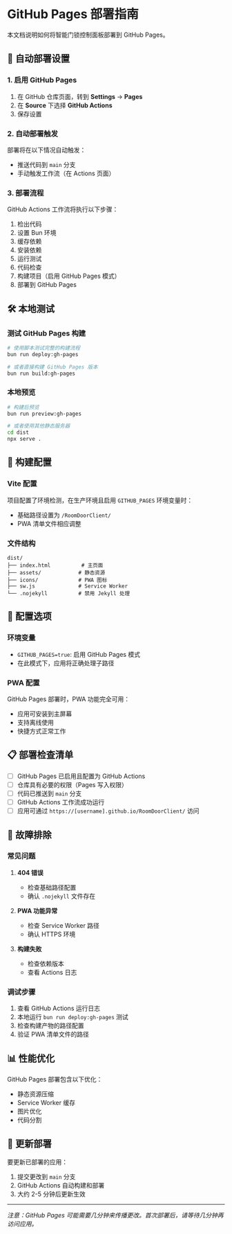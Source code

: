 # GitHub Pages 部署指南

本文档说明如何将智能门锁控制面板部署到 GitHub Pages。

## 🚀 自动部署设置

### 1. 启用 GitHub Pages

1. 在 GitHub 仓库页面，转到 **Settings** → **Pages**
2. 在 **Source** 下选择 **GitHub Actions**
3. 保存设置

### 2. 自动部署触发

部署将在以下情况自动触发：
- 推送代码到 `main` 分支
- 手动触发工作流（在 Actions 页面）

### 3. 部署流程

GitHub Actions 工作流将执行以下步骤：
1. 检出代码
2. 设置 Bun 环境
3. 缓存依赖
4. 安装依赖
5. 运行测试
6. 代码检查
7. 构建项目（启用 GitHub Pages 模式）
8. 部署到 GitHub Pages

## 🛠️ 本地测试

### 测试 GitHub Pages 构建

```bash
# 使用脚本测试完整的构建流程
bun run deploy:gh-pages

# 或者直接构建 GitHub Pages 版本
bun run build:gh-pages
```

### 本地预览

```bash
# 构建后预览
bun run preview:gh-pages

# 或者使用其他静态服务器
cd dist
npx serve .
```

## 📁 构建配置

### Vite 配置

项目配置了环境检测，在生产环境且启用 `GITHUB_PAGES` 环境变量时：
- 基础路径设置为 `/RoomDoorClient/`
- PWA 清单文件相应调整

### 文件结构

```
dist/
├── index.html          # 主页面
├── assets/            # 静态资源
├── icons/             # PWA 图标
├── sw.js              # Service Worker
└── .nojekyll          # 禁用 Jekyll 处理
```

## 🔧 配置选项

### 环境变量

- `GITHUB_PAGES=true`: 启用 GitHub Pages 模式
- 在此模式下，应用将正确处理子路径

### PWA 配置

GitHub Pages 部署时，PWA 功能完全可用：
- 应用可安装到主屏幕
- 支持离线使用
- 快捷方式正常工作

## 📋 部署检查清单

- [ ] GitHub Pages 已启用且配置为 GitHub Actions
- [ ] 仓库具有必要的权限（Pages 写入权限）
- [ ] 代码已推送到 `main` 分支
- [ ] GitHub Actions 工作流成功运行
- [ ] 应用可通过 `https://[username].github.io/RoomDoorClient/` 访问

## 🐛 故障排除

### 常见问题

1. **404 错误**
   - 检查基础路径配置
   - 确认 `.nojekyll` 文件存在

2. **PWA 功能异常**
   - 检查 Service Worker 路径
   - 确认 HTTPS 环境

3. **构建失败**
   - 检查依赖版本
   - 查看 Actions 日志

### 调试步骤

1. 查看 GitHub Actions 运行日志
2. 本地运行 `bun run deploy:gh-pages` 测试
3. 检查构建产物的路径配置
4. 验证 PWA 清单文件的路径

## 📊 性能优化

GitHub Pages 部署包含以下优化：
- 静态资源压缩
- Service Worker 缓存
- 图片优化
- 代码分割

## 🔄 更新部署

要更新已部署的应用：
1. 提交更改到 `main` 分支
2. GitHub Actions 自动构建和部署
3. 大约 2-5 分钟后更新生效

---

*注意：GitHub Pages 可能需要几分钟来传播更改。首次部署后，请等待几分钟再访问应用。*
